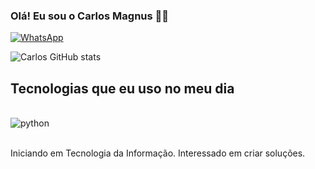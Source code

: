 ### Olá! Eu sou o Carlos Magnus 👋🏻
[![WhatsApp](https://img.shields.io/badge/WhatsApp-25D366?style=for-the-badge&logo=whatsapp&logoColor=white)](https://wa.me/12996215089)

![Carlos GitHub stats](https://github-readme-stats.vercel.app/api?username=carlosmagnus&show_icons=true&theme=dracula)

## Tecnologias que eu uso no meu dia

<div style="display: inline_block"><br/>
    <img align="center" alt="python" src="https://img.shields.io/badge/Python-3776AB?style=for-the-badge&logo=python&logoColor=white" />
</div><br/>

Iniciando em Tecnologia da Informação. Interessado em criar soluções.
